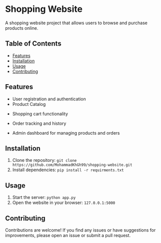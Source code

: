 # Shopping Website

A shopping website project that allows users to browse and purchase products online.

## Table of Contents

- [Features](#features)
- [Installation](#installation)
- [Usage](#usage)
- [Contributing](#contributing)

## Features

- User registration and authentication
- Product Catalog
<!-- with search and filtering options -->

- Shopping cart functionality
<!-- - Secure payment processing -->
- Order tracking and history
<!-- - User reviews and ratings -->
- Admin dashboard for managing products and orders

## Installation

1. Clone the repository: `git clone https://github.com/MohammadKhGh99/shopping-website.git`
2. Install dependencies: `pip install -r requirments.txt`

## Usage

1. Start the server: `python app.py`
2. Open the website in your browser: `127.0.0.1:5000`

## Contributing

Contributions are welcome! If you find any issues or have suggestions for improvements, please open an issue or submit a pull request.
<!-- 
## License

This project is licensed under the [MIT License](LICENSE). -->
